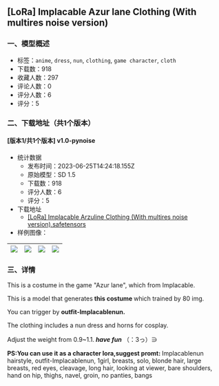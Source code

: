 ## [LoRa] Implacable Azur lane Clothing (With multires noise version)
### 一、模型概述

- 标签：`anime`, `dress`, `nun`, `clothing`, `game character`, `cloth`
- 下载数：918
- 收藏人数：297
- 评论人数：0
- 评分人数：6
- 评分：5

### 二、下载地址（共1个版本）

#### [版本1/共1个版本] v1.0-pynoise

- 统计数据
  - 发布时间：2023-06-25T14:24:18.155Z
  - 原始模型：SD 1.5
  - 下载数：918
  - 评分人数：6
  - 评分：5
- 下载地址
  - [[LoRa] Implacable Arzuline Clothing (With multires noise version).safetensors](https://civitai.com/api/download/models/103813)
- 样例图像：

| <img src="https://image.civitai.com/xG1nkqKTMzGDvpLrqFT7WA/51669b72-f312-4540-8fef-e0704b29ab73/width=450/1284557.jpeg" /> | <img src="https://image.civitai.com/xG1nkqKTMzGDvpLrqFT7WA/e3007d4a-0af7-4e4b-888f-8f141acb4d02/width=450/1284543.jpeg" /> | <img src="https://image.civitai.com/xG1nkqKTMzGDvpLrqFT7WA/9043b68f-caf8-4c42-8b97-1db0225f6b76/width=450/1284533.jpeg" /> | <img src="https://image.civitai.com/xG1nkqKTMzGDvpLrqFT7WA/20f84468-04fe-4641-9f28-48be65b4e506/width=450/1284548.jpeg" /> |
| ---- | ---- | ---- | ---- |


### 三、详情
<p>This is a costume in the game "Azur lane", which from Implacable.</p><p>This is a model that generates<strong> this costume </strong>which trained by 80 img.</p><p>You can trigger by <strong>outfit-Implacablenun.</strong></p><p>The clothing includes a nun dress and horns for cosplay.</p><p>Adjust the weight from 0.9~1.1.<strong><em> have fun</em></strong> （：3っ）∋</p><p></p><p><strong>PS:You can use it as a character lora,suggest promt: </strong>Implacablenun hairstyle, outfit-Implacablenun, 1girl, breasts, solo, blonde hair, large breasts, red eyes, cleavage, long hair, looking at viewer, bare shoulders, hand on hip, thighs, navel, groin, no panties, bangs</p>